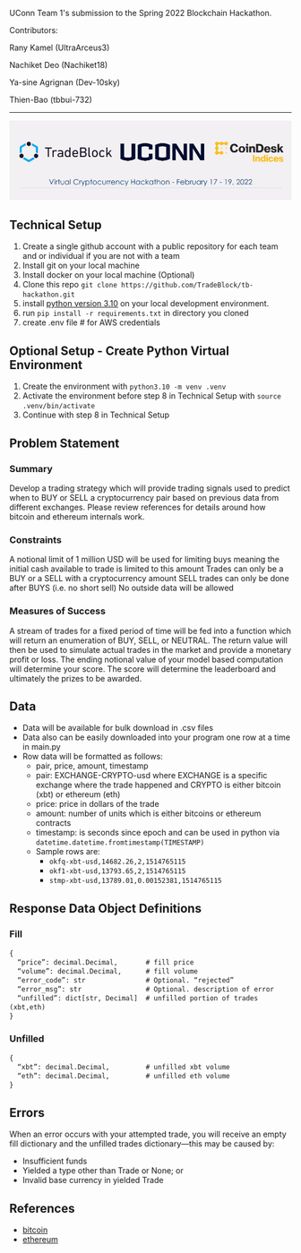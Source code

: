 UConn Team 1's submission to the Spring 2022 Blockchain Hackathon.

Contributors:

Rany Kamel (UltraArceus3)

Nachiket Deo (Nachiket18)

Ya-sine Agrignan (Dev-10sky)

Thien-Bao (tbbui-732)

-------------------------------------------------------------------------------
![](img/hackathon.png)

## Technical Setup

1. Create a single github account with a public repository for each team and or individual if you are not with a team
2. Install git on your local machine
3. Install docker on your local machine (Optional)
4. Clone this repo ``git clone https://github.com/TradeBlock/tb-hackathon.git``
5. install [python version 3.10](https://www.python.org/downloads/) on your local development environment.
8. run ``pip install -r requirements.txt`` in directory you cloned
9. create .env file # for AWS credentials

## Optional Setup - Create Python Virtual Environment
1. Create the environment with ``python3.10 -m venv .venv``
2. Activate the environment before step 8 in Technical Setup with ``source .venv/bin/activate``
3. Continue with step 8 in Technical Setup

## Problem Statement 

### Summary

Develop a trading strategy which will provide trading signals used to predict when to BUY or SELL a cryptocurrency pair based on previous data from different exchanges.  Please review references for details around how bitcoin and ethereum internals work.

### Constraints

A notional limit of 1 million USD will be used for limiting buys meaning the initial cash available to trade is limited to this amount
Trades can only be a BUY or a SELL with a cryptocurrency amount
SELL trades can only be done after BUYS (i.e. no short sell)
No outside data will be allowed

### Measures of Success

A stream of trades for a fixed period of time will be fed into a function which will return an enumeration of BUY, SELL, or NEUTRAL.  The return value will then be used to simulate actual trades in the market and provide a monetary profit or loss.  The ending notional value of your model based computation will determine your score.  The score will determine the leaderboard and ultimately the prizes to be awarded.

## Data

* Data will be available for bulk download in .csv files
* Data also can be easily downloaded into your program one row at a time in main.py
* Row data will be formatted as follows:
  * pair, price, amount, timestamp
  * pair: EXCHANGE-CRYPTO-usd where EXCHANGE is a specific exchange where the trade happened and CRYPTO is either bitcoin (xbt) or ethereum (eth)
  * price: price in dollars of the trade
  * amount: number of units which is either bitcoins or ethereum contracts
  * timestamp:  is seconds since epoch and can be used in python via ``datetime.datetime.fromtimestamp(TIMESTAMP)``
  * Sample rows are:
    * ``okfq-xbt-usd,14682.26,2,1514765115``
    * ``okf1-xbt-usd,13793.65,2,1514765115``
    * ``stmp-xbt-usd,13789.01,0.00152381,1514765115``

## Response Data Object Definitions

### Fill

```
{
  “price”: decimal.Decimal,       # fill price
  “volume”: decimal.Decimal,      # fill volume
  “error_code”: str               # Optional. “rejected”
  “error_msg”: str                # Optional. description of error
  “unfilled”: dict[str, Decimal]  # unfilled portion of trades (xbt,eth)
}
```

### Unfilled

```
{
  “xbt”: decimal.Decimal,         # unfilled xbt volume
  “eth”: decimal.Decimal,         # unfilled eth volume
}
```

## Errors

When an error occurs with your attempted trade, you will receive an empty fill dictionary and the
unfilled trades dictionary—this may be caused by:
* Insufficient funds
* Yielded a type other than Trade or None; or
* Invalid base currency in yielded Trade

## References

* [bitcoin](https://bitcoin.org/bitcoin.pdf)
* [ethereum](https://ethereum.org/en/whitepaper/)
